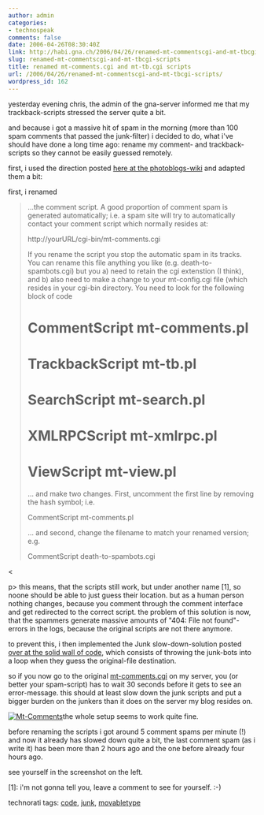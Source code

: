 ```yaml
---
author: admin
categories:
- technospeak
comments: false
date: 2006-04-26T08:30:40Z
link: http://habi.gna.ch/2006/04/26/renamed-mt-commentscgi-and-mt-tbcgi-scripts/
slug: renamed-mt-commentscgi-and-mt-tbcgi-scripts
title: renamed mt-comments.cgi and mt-tb.cgi scripts
url: /2006/04/26/renamed-mt-commentscgi-and-mt-tbcgi-scripts/
wordpress_id: 162
---
```


yesterday evening chris, the admin of the gna-server informed me that my trackback-scripts stressed the server quite a bit.
  
and because i got a massive hit of spam in the morning (more than 100 spam comments that passed the junk-filter) i decided to do, what i've should have done a long time ago: rename my comment- and trackback-scripts so they cannot be easily guessed remotely.

first, i used the direction posted [here at the photoblogs-wiki](http://wiki.photoblogs.org/wiki/Preventing_Spam) and adapted them a bit:
  
first, i renamed






<blockquote>
...the comment script. A good proportion of comment spam is generated automatically; i.e. a spam site will try to automatically contact your comment script which normally resides at:
  
http://yourURL/cgi-bin/mt-comments.cgi
  
If you rename the script you stop the automatic spam in its tracks. You can rename this file anything you like (e.g. death-to-spambots.cgi) but you a) need to retain the cgi extenstion (I think), and b) also need to make a change to your mt-config.cgi file (which resides in your cgi-bin directory. You need to look for the following block of code
  

  
# CommentScript mt-comments.pl
  
# TrackbackScript mt-tb.pl
  
# SearchScript mt-search.pl
  
# XMLRPCScript mt-xmlrpc.pl
  
# ViewScript mt-view.pl
  

  
... and make two changes. First, uncomment the first line by removing the hash symbol; i.e.
  
CommentScript mt-comments.pl
  
... and second, change the filename to match your renamed version; e.g.
  
CommentScript death-to-spambots.cgi
</blockquote>



<

p>
this means, that the scripts still work, but under another name [1], so noone should be able to just guess their location. but as a human person nothing changes, because you comment through the comment interface and get redirected to the correct script. the problem of this solution is now, that the spammers generate massive amounts of "404: File not found"-errors in the logs, because the original scripts are not there anymore.

to prevent this, i then implemented the Junk slow-down-solution posted [over at the solid wall of code](http://blog.thought-mesh.net/solidwallofcode/movable_type/mt_32_junk_slow.php), which consists of throwing the junk-bots into a loop when they guess the original-file destination.

so if you now go to the original [mt-comments.cgi](http://habi.gna.ch/blog/mt-comments.cgi) on my server, you (or better your spam-script) has to wait 30 seconds before it gets to see an error-message. this should at least slow down the junk scripts and put a bigger burden on the junkers than it does on the server my blog resides on.

[![Mt-Comments](http://habi.gna.ch/blog/images/mt-comments-tm.jpg)](http://habi.gna.ch/blog/images/mt-comments.jpg)the whole setup seems to work quite fine.
  
before renaming the scripts i got around 5 comment spams per minute (!) and now it already has slowed down quite a bit, the last comment spam (as i write it) has been more than 2 hours ago and the one before already four hours ago.
  
see yourself in the screenshot on the left.


[1]: i'm not gonna tell you, leave a comment to see for yourself. :-)




technorati tags: [code](http://www.technorati.com/tag/code), [junk](http://www.technorati.com/tag/junk), [movabletype](http://www.technorati.com/tag/movabletype)


